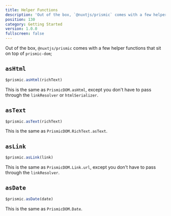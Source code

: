 ```yaml
---
title: Helper Functions
description: 'Out of the box, `@nuxtjs/prismic` comes with a few helper functions that sit on top of `prismic-dom`.'
position: 130
category: Getting Started
version: 1.0.0
fullscreen: false
---
```


Out of the box, `@nuxtjs/prismic` comes with a few helper functions that sit on top of `prismic-dom`;

## `asHtml`

```javascript
$prismic.asHtml(richText)
```

This is the same as `PrismicDOM.asHtml`, except you don't have to pass through the `linkResolver` or `htmlSerializer`.

## `asText`

```javascript
$prismic.asText(richText)
```

This is the same as `PrismicDOM.RichText.asText`.

## `asLink`

```javascript
$prismic.asLink(link)
```

This is the same as `PrismicDOM.Link.url`, except you don't have to pass through the `linkResolver`.

## `asDate`

```javascript
$prismic.asDate(date)
```

This is the same as `PrismicDOM.Date`.
